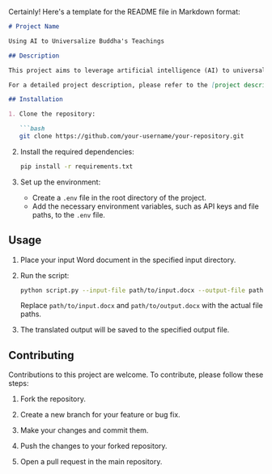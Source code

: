Certainly! Here's a template for the README file in Markdown format:

```markdown
# Project Name

Using AI to Universalize Buddha's Teachings

## Description

This project aims to leverage artificial intelligence (AI) to universalize the teachings of Buddha beyond language barriers. By applying AI-based translation techniques to spiritual texts, the project seeks to make the wisdom and teachings accessible to a broader audience worldwide.

For a detailed project description, please refer to the [project description document](https://navgurukul.notion.site/Using-AI-to-universalize-Buddha-s-teachings-beyond-bf09169955e94213b06809c11848952e?pvs=4).

## Installation

1. Clone the repository:

   ```bash
   git clone https://github.com/your-username/your-repository.git
   ```

2. Install the required dependencies:

   ```bash
   pip install -r requirements.txt
   ```

3. Set up the environment:

   - Create a `.env` file in the root directory of the project.
   - Add the necessary environment variables, such as API keys and file paths, to the `.env` file.

## Usage

1. Place your input Word document in the specified input directory.

2. Run the script:

   ```bash
   python script.py --input-file path/to/input.docx --output-file path/to/output.docx
   ```

   Replace `path/to/input.docx` and `path/to/output.docx` with the actual file paths.

3. The translated output will be saved to the specified output file.

## Contributing

Contributions to this project are welcome. To contribute, please follow these steps:

1. Fork the repository.

2. Create a new branch for your feature or bug fix.

3. Make your changes and commit them.

4. Push the changes to your forked repository.

5. Open a pull request in the main repository.

